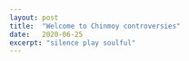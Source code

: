```yaml
---
layout: post
title:  "Welcome to Chinmoy controversies"
date:   2020-06-25
excerpt: "silence play soulful"
---
```

